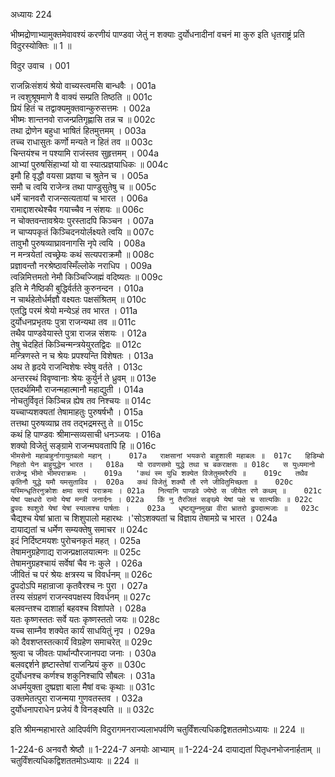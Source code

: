 अध्यायः 224

भीष्मद्रोणाभ्यामुक्तमेवावश्यं करणीयं पाण्डवा जेतुं न शक्याः दुर्योधनादीनां वचनं मा कुरु इति धृतराष्ट्रं प्रति विदुरस्योक्तिः ॥ 1 ॥

विदुर उवाच ।	001  

राजन्निःसंशयं श्रेयो वाच्यस्त्वमसि बान्धवैः ।	001a  
न त्वशुश्रूषमाणे वै वाक्यं सम्प्रति तिष्ठति ॥	001c  
प्रियं हितं च तद्वाक्यमुक्तवान्कुरुसत्तमः ।	002a  
भीष्मः शान्तनवो राजन्प्रतिगृह्णासि तन्न च ॥	002c  
तथा द्रोणेन बहुधा भाषितं हितमुत्तमम् ।	003a  
तच्च राधासुतः कर्णो मन्यते न हितं तव ॥	003c  
चिन्तयंश्च न पश्यामि राजंस्तव सुहृत्तमम् ।	004a  
आभ्यां पुरुषसिंहाभ्यां यो वा स्यात्प्रज्ञयाधिकः ॥	004c  
इमौ हि वृद्धौ वयसा प्रज्ञया च श्रुतेन च ।	005a  
समौ च त्वयि राजेन्त्र तथा पाण्डुसुतेषु च ॥	005c  
धर्मे चानवरौ राजन्सत्यतायां च भारत ।	006a  
रामाद्दाशरथेश्चैव गयाच्चैव न संशयः ॥	006c  
न चोक्तवन्तावश्रेयः पुरस्तादपि किञ्चन ।	007a  
न चाप्यपकृतं किञ्चिदनयोर्लक्ष्यते त्वयि ॥	007c  
तावुभौ पुरुषव्याघ्रावनागसि नृपे त्वयि ।	008a  
न मन्त्रयेतां त्वच्छ्रेयः कथं सत्यपराक्रमौ ॥	008c  
प्रज्ञावन्तौ नरश्रेष्ठावस्मिँल्लोके नराधिप ।	009a  
त्वन्निमित्तमतो नेमौ किञ्चिज्जिह्मं वदिष्यतः ॥	009c  
इति मे नैष्ठिकी बुद्धिर्वर्तते कुरुनन्दन ।	010a  
न चार्थहेतोर्धर्मज्ञौ वक्ष्यतः पक्षसंश्रितम् ॥	010c  
एतद्धि परमं श्रेयो मन्येऽहं तव भारत ।	011a  
दुर्योधनप्रभृतयः पुत्रा राजन्यथा तव ॥	011c  
तथैव पाण्डवेयास्ते पुत्रा राजन्न संशयः ।	012a  
तेषु चेदहितं किञ्चिन्मन्त्रयेयुरतद्विदः ॥	012c  
मन्त्रिणस्ते न च श्रेयः प्रपश्यन्ति विशेषतः ।	013a  
अथ ते हृदये राजन्विशेषः स्वेषु वर्तते ।	013c  
अन्तरस्थं विवृण्वानाः श्रेयः कुर्युर्न ते ध्रुवम् ॥	013e  
एतदर्थमिमौ राजन्महात्मानौ महाद्युती ।	014a  
नोचतुर्विवृतं किञ्चिन्न ह्येष तव निश्चयः ॥	014c  
यच्चाप्यशक्यतां तेषामाहतुः पुरुषर्षभौ ।	015a  
तत्तथा पुरुषव्याघ्र तव तद्भद्रमस्तु ते ॥	015c  
कथं हि पाण्डवः श्रीमान्सव्यसाची धनञ्जयः ।	016a  
शक्यो विजेतुं सङ्ग्रामे राजन्मघवतापि हि ॥	016c  
`भीमसेनो महाबाहुर्नागायुतबलो महान् ।	017a  
राक्षसानां भयकरो बाहुशाली महाबलः ॥	017c  
हिडिम्बो निहतो येन बाहुयुद्धेन भारत ।	018a  
यो रावणसमो युद्धे तथा च बकराक्षसः ॥	018c  
स युध्यमानो राजेन्द्र भीमो भीमपराक्रमः ।	019a  
'कथं स्म युधि शक्येत विजेतुममरैरपि ॥	019c  
तथैव कृतिनौ युद्धे यमौ यमसुताविव ।	020a  
कथं विजेतुं शक्यौ तौ रणे जीवितुमिच्छता ॥	020c  
यस्मिन्धृतिरनुक्रोशः क्षमा सत्यं पराक्रमः ।	021a  
नित्यानि पाण्डवे ज्येष्ठे स जीयेत रणे कथम् ॥	021c  
येषां पक्षधरो रामो येषां मन्त्री जनार्दनः ।	022a  
किं नु तैरजितं सङ्ख्ये येषां पक्षे च सात्यकिः ॥	022c  
द्रुपदः श्वशुरो येषां येषां स्यालाश्च पार्षताः ।	023a  
धृष्टद्युम्नमुखा वीरा भ्रातरो द्रुपदात्मजाः ॥	023c  
`चैद्यश्च येषां भ्राता च शिशुपालो महारथः ।'सोऽशक्यतां च विज्ञाय तेषामग्रे च भारत ।	024a  
दायाद्यतां च धर्मेण सम्यक्तेषु समाचर ॥	024c  
इदं निर्दिष्टमयशः पुरोचनकृतं महत् ।	025a  
तेषामनुग्रहेणाद्य राजन्प्रक्षालयात्मनः ॥	025c  
तेषामनुग्रहश्चायं सर्वेषां चैव नः कुले ।	026a  
जीवितं च परं श्रेयः क्षत्रस्य च विवर्धनम् ॥	026c  
द्रुपदोऽपि महान्राजा कृतवैरश्च नः पुरा ।	027a  
तस्य संग्रहणं राजन्स्वपक्षस्य विवर्धनम् ॥	027c  
बलवन्तश्च दाशार्हा बहवश्च विशांपते ।	028a  
यतः कृष्णस्ततः सर्वे यतः कृष्णस्ततो जयः ॥	028c  
यच्च साम्नैव शक्येत कार्यं साधयितुं नृप ।	029a  
को दैवशप्तस्तत्कार्यं विग्रहेण समाचरेत् ॥	029c  
श्रुत्वा च जीवतः पार्थान्पौरजानपदा जनाः ।	030a  
बलवद्दर्शने हृष्टास्तेषां राजन्प्रियं कुरु ॥	030c  
दुर्योधनश्च कर्णश्च शकुनिश्चापि सौबलः ।	031a  
अधर्मयुक्ता दुष्प्रज्ञा बाला मैषां वचः कृथाः ॥	031c  
उक्तमेतत्पुरा राजन्मया गुणवतस्तव ।	032a  
दुर्योधनापराधेन प्रजेयं वै विनङ्क्ष्यति ॥ ॥	032c  

इति श्रीमन्महाभारते आदिपर्वणि विदुरागमनराज्यलाभपर्वणि चतुर्विंशत्यधिकद्विशततमोऽध्यायः ॥ 224 ॥

1-224-6 अनवरौ श्रेष्ठौ ॥ 1-224-7 अनयोः आभ्याम् ॥ 1-224-24 दायाद्यतां पितृधनभोजनार्हताम् ॥ चतुर्विंशत्यधिकद्विशततमोऽध्यायः ॥ 224 ॥
